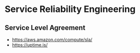 # Service Reliability Engineering

## Service Level Agreement
- https://aws.amazon.com/compute/sla/
- https://uptime.is/
